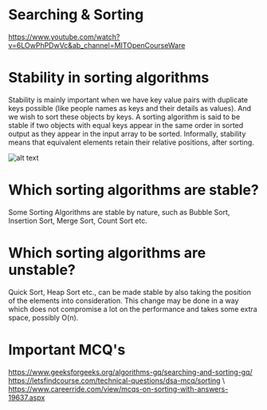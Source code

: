 # Searching & Sorting
https://www.youtube.com/watch?v=6LOwPhPDwVc&ab_channel=MITOpenCourseWare

# Stability in sorting algorithms
Stability is mainly important when we have key value pairs with duplicate keys possible (like people names as keys and their details as values). And we wish to sort these objects by keys.
A sorting algorithm is said to be stable if two objects with equal keys appear in the same order in sorted output as they appear in the input array to be sorted.
Informally, stability means that equivalent elements retain their relative positions, after sorting.

![alt text](https://github.com/Ratndeepk/Competitive-Programming/blob/master/img/Stability.jpg?raw=true)


# Which sorting algorithms are stable?
Some Sorting Algorithms are stable by nature, such as Bubble Sort, Insertion Sort, Merge Sort, Count Sort etc.
# Which sorting algorithms are unstable?
Quick Sort, Heap Sort etc., can be made stable by also taking the position of the elements into consideration. This change may be done in a way which does not compromise a lot on the performance and takes some extra space, possibly O(n).

# Important MCQ's
https://www.geeksforgeeks.org/algorithms-gq/searching-and-sorting-gq/ \
https://letsfindcourse.com/technical-questions/dsa-mcq/sorting \ 
https://www.careerride.com/view/mcqs-on-sorting-with-answers-19637.aspx

